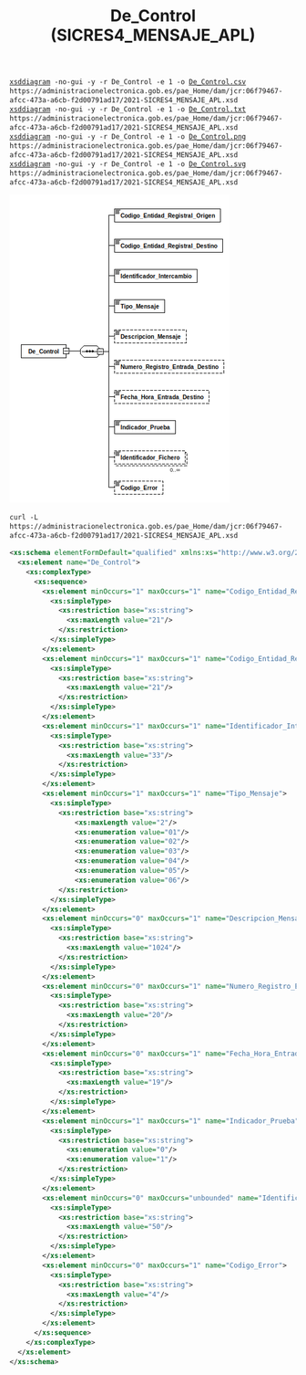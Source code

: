 ﻿---
title: De_Control (SICRES4_MENSAJE_APL)
summary: "Fuente: [administracionelectronica.gob.es/pae_Home/dam/jcr:06f79467-afcc-473a-a6cb-f2d00791ad17/2021-SICRES4_MENSAJE_APL.xsd](https://administracionelectronica.gob.es/pae_Home/dam/jcr:06f79467-afcc-473a-a6cb-f2d00791ad17/2021-SICRES4_MENSAJE_APL.xsd)"
---

<div class="widthscroll" id="De_Control">
<pre><code><a href="http://regis.cosnier.free.fr/?page=XSDDiagram">xsddiagram</a> -no-gui -y -r De_Control -e 1 -o <a href="SICRES4_MENSAJE_APL/De_Control.csv">De_Control.csv</a> https://administracionelectronica.gob.es/pae_Home/dam/jcr:06f79467-afcc-473a-a6cb-f2d00791ad17/2021-SICRES4_MENSAJE_APL.xsd
<a href="http://regis.cosnier.free.fr/?page=XSDDiagram">xsddiagram</a> -no-gui -y -r De_Control -e 1 -o <a href="SICRES4_MENSAJE_APL/De_Control.txt">De_Control.txt</a> https://administracionelectronica.gob.es/pae_Home/dam/jcr:06f79467-afcc-473a-a6cb-f2d00791ad17/2021-SICRES4_MENSAJE_APL.xsd
<a href="http://regis.cosnier.free.fr/?page=XSDDiagram">xsddiagram</a> -no-gui -y -r De_Control -e 1 -o <a href="SICRES4_MENSAJE_APL/De_Control.png">De_Control.png</a> https://administracionelectronica.gob.es/pae_Home/dam/jcr:06f79467-afcc-473a-a6cb-f2d00791ad17/2021-SICRES4_MENSAJE_APL.xsd
<a href="http://regis.cosnier.free.fr/?page=XSDDiagram">xsddiagram</a> -no-gui -y -r De_Control -e 1 -o <a href="SICRES4_MENSAJE_APL/De_Control.svg">De_Control.svg</a> https://administracionelectronica.gob.es/pae_Home/dam/jcr:06f79467-afcc-473a-a6cb-f2d00791ad17/2021-SICRES4_MENSAJE_APL.xsd</code></pre>
</div>

![Diagrama de De_Control (SICRES4_MENSAJE_APL.xsd)](SICRES4_MENSAJE_APL/De_Control.png)


```console
curl -L https://administracionelectronica.gob.es/pae_Home/dam/jcr:06f79467-afcc-473a-a6cb-f2d00791ad17/2021-SICRES4_MENSAJE_APL.xsd
```
```xml
<xs:schema elementFormDefault="qualified" xmlns:xs="http://www.w3.org/2001/XMLSchema">
  <xs:element name="De_Control">
    <xs:complexType>
      <xs:sequence>
        <xs:element minOccurs="1" maxOccurs="1" name="Codigo_Entidad_Registral_Origen">
          <xs:simpleType>
            <xs:restriction base="xs:string">
              <xs:maxLength value="21"/>
            </xs:restriction>
          </xs:simpleType>
        </xs:element>
        <xs:element minOccurs="1" maxOccurs="1" name="Codigo_Entidad_Registral_Destino">
          <xs:simpleType>
            <xs:restriction base="xs:string">
              <xs:maxLength value="21"/>
            </xs:restriction>
          </xs:simpleType>
        </xs:element>
        <xs:element minOccurs="1" maxOccurs="1" name="Identificador_Intercambio">
          <xs:simpleType>
            <xs:restriction base="xs:string">
              <xs:maxLength value="33"/>
            </xs:restriction>
          </xs:simpleType>
        </xs:element>
        <xs:element minOccurs="1" maxOccurs="1" name="Tipo_Mensaje">
          <xs:simpleType>
            <xs:restriction base="xs:string">
				<xs:maxLength value="2"/>
				<xs:enumeration value="01"/>
				<xs:enumeration value="02"/>
				<xs:enumeration value="03"/>
				<xs:enumeration value="04"/>
				<xs:enumeration value="05"/>
				<xs:enumeration value="06"/>
            </xs:restriction>
          </xs:simpleType>
        </xs:element>
        <xs:element minOccurs="0" maxOccurs="1" name="Descripcion_Mensaje">
          <xs:simpleType>
            <xs:restriction base="xs:string">
              <xs:maxLength value="1024"/>
            </xs:restriction>
          </xs:simpleType>
        </xs:element>
        <xs:element minOccurs="0" maxOccurs="1" name="Numero_Registro_Entrada_Destino">
          <xs:simpleType>
            <xs:restriction base="xs:string">
              <xs:maxLength value="20"/>
            </xs:restriction>
          </xs:simpleType>
        </xs:element>
        <xs:element minOccurs="0" maxOccurs="1" name="Fecha_Hora_Entrada_Destino">
          <xs:simpleType>
            <xs:restriction base="xs:string">
              <xs:maxLength value="19"/>
            </xs:restriction>
          </xs:simpleType>
        </xs:element>
        <xs:element minOccurs="1" maxOccurs="1" name="Indicador_Prueba">
          <xs:simpleType>
            <xs:restriction base="xs:string">
              <xs:enumeration value="0"/>
              <xs:enumeration value="1"/>
            </xs:restriction>
          </xs:simpleType>
        </xs:element>
        <xs:element minOccurs="0" maxOccurs="unbounded" name="Identificador_Fichero">
          <xs:simpleType>
            <xs:restriction base="xs:string">
              <xs:maxLength value="50"/>
            </xs:restriction>
          </xs:simpleType>
        </xs:element>
        <xs:element minOccurs="0" maxOccurs="1" name="Codigo_Error">
          <xs:simpleType>
            <xs:restriction base="xs:string">
              <xs:maxLength value="4"/>
            </xs:restriction>
          </xs:simpleType>
        </xs:element>
      </xs:sequence>
    </xs:complexType>
  </xs:element>
</xs:schema>
```